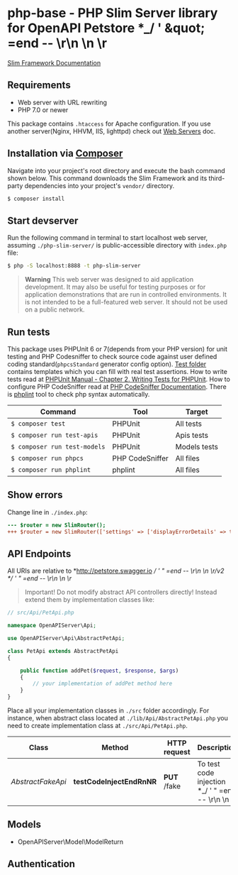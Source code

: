 # php-base - PHP Slim Server library for OpenAPI Petstore *_/ &#39; \&quot; &#x3D;end -- \\r\\n \\n \\r

[Slim Framework Documentation](https://www.slimframework.com/docs/)

## Requirements

* Web server with URL rewriting
* PHP 7.0 or newer

This package contains `.htaccess` for Apache configuration.
If you use another server(Nginx, HHVM, IIS, lighttpd) check out [Web Servers](https://www.slimframework.com/docs/v3/start/web-servers.html) doc.

## Installation via [Composer](https://getcomposer.org/)

Navigate into your project's root directory and execute the bash command shown below.
This command downloads the Slim Framework and its third-party dependencies into your project's `vendor/` directory.
```bash
$ composer install
```

## Start devserver

Run the following command in terminal to start localhost web server, assuming `./php-slim-server/` is public-accessible directory with `index.php` file:
```bash
$ php -S localhost:8888 -t php-slim-server
```
> **Warning** This web server was designed to aid application development.
> It may also be useful for testing purposes or for application demonstrations that are run in controlled environments.
> It is not intended to be a full-featured web server. It should not be used on a public network.

## Run tests

This package uses PHPUnit 6 or 7(depends from your PHP version) for unit testing and PHP Codesniffer to check source code against user defined coding standard(`phpcsStandard` generator config option).
[Test folder](test) contains templates which you can fill with real test assertions.
How to write tests read at [PHPUnit Manual - Chapter 2. Writing Tests for PHPUnit](https://phpunit.de/manual/6.5/en/writing-tests-for-phpunit.html).
How to configure PHP CodeSniffer read at [PHP CodeSniffer Documentation](https://github.com/squizlabs/PHP_CodeSniffer/wiki).
There is [phplint](https://github.com/overtrue/phplint) tool to check php syntax automatically.

Command | Tool | Target
---- | ---- | ----
`$ composer test` | PHPUnit | All tests
`$ composer run test-apis` | PHPUnit | Apis tests
`$ composer run test-models` | PHPUnit | Models tests
`$ composer run phpcs` | PHP CodeSniffer | All files
`$ composer run phplint` | phplint | All files

## Show errors

Change line in `./index.php`:
```diff
--- $router = new SlimRouter();
+++ $router = new SlimRouter(['settings' => ['displayErrorDetails' => true]]);
```

## API Endpoints

All URIs are relative to *http://petstore.swagger.io *_/ ' \" =end -- \\r\\n \\n \\r/v2 *_/ ' \" =end -- \\r\\n \\n \\r*

> Important! Do not modify abstract API controllers directly! Instead extend them by implementation classes like:

```php
// src/Api/PetApi.php

namespace OpenAPIServer\Api;

use OpenAPIServer\Api\AbstractPetApi;

class PetApi extends AbstractPetApi
{

    public function addPet($request, $response, $args)
    {
        // your implementation of addPet method here
    }
}
```

Place all your implementation classes in `./src` folder accordingly.
For instance, when abstract class located at `./lib/Api/AbstractPetApi.php` you need to create implementation class at `./src/Api/PetApi.php`.

Class | Method | HTTP request | Description
------------ | ------------- | ------------- | -------------
*AbstractFakeApi* | **testCodeInjectEndRnNR** | **PUT** /fake | To test code injection *_/ ' \" =end -- \\r\\n \\n \\r


## Models

* OpenAPIServer\Model\ModelReturn


## Authentication

